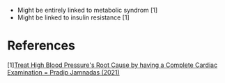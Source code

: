 - Might be entirely linked to metabolic syndrom [1]
- Might be linked to insulin resistance [1]

# References
[1][Treat High Blood Pressure's Root Cause by having a Complete Cardiac Examination = Pradip Jamnadas (2021)](https://www.youtube.com/watch?v=yaf1swrS1_c)